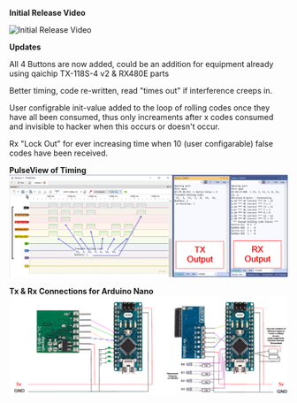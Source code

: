 **Initial Release Video**

![Initial Release Video](https://youtu.be/TpmY-2w8CTI?si=Plb3RdlSTm27eQY5)


**Updates**

All 4 Buttons are now added, could be an addition for equipment already using qaichip TX-118S-4 v2 & RX480E parts

Better timing, code re-written, read "times out" if interference creeps in.

User configrable init-value added to the loop of rolling codes once they have all been consumed, thus only increaments after x codes consumed and invisible to hacker when this occurs or doesn't occur. 

Rx "Lock Out" for ever increasing time when 10 (user configarable) false codes have been received.

**PulseView of Timing**
![PulseView](https://github.com/bionicbone/433mhz_Rolling_Code/blob/main/PulseView%20(RX480%20Output%20Pins).png)

**Tx & Rx Connections for Arduino Nano**
![Nano TX Rx Connections](https://github.com/bionicbone/433mhz_Rolling_Code/blob/main/Nano%20Tx%20Rx%20Connections.png)
